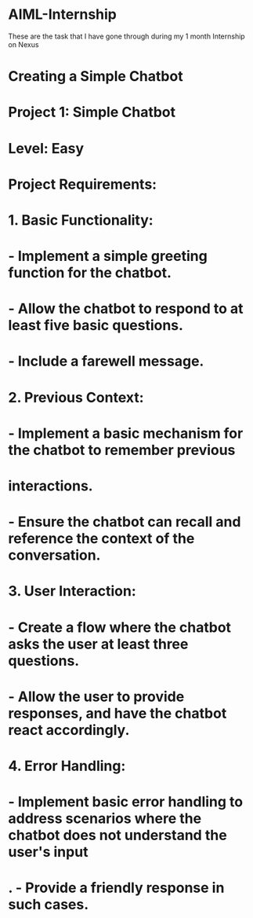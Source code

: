 # AIML-Internship
These are the task that I have gone through during my 1 month Internship on Nexus

# Creating a Simple Chatbot
# Project 1: Simple Chatbot
# Level: Easy
# Project Requirements:
# 1. Basic Functionality:
# - Implement a simple greeting function for the chatbot.
# - Allow the chatbot to respond to at least five basic questions.
# - Include a farewell message.
# 2. Previous Context:
# - Implement a basic mechanism for the chatbot to remember previous
# interactions.
# - Ensure the chatbot can recall and reference the context of the conversation.
# 3. User Interaction:
# - Create a flow where the chatbot asks the user at least three questions.
# - Allow the user to provide responses, and have the chatbot react accordingly.
# 4. Error Handling:
# - Implement basic error handling to address scenarios where the chatbot does not understand the user's input
# . - Provide a friendly response in such cases.
